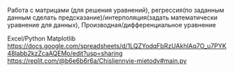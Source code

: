 Работа с матрицами (для решения уравнений), регрессия(по заданным данным сделать предсказание)/интерполяция(задать математически уравнение для данных), 
Производная/дифференциальное уравнение

Excel/Python Matplotlib
https://docs.google.com/spreadsheets/d/1LQZYodqFbRzUAkhlAq7O_u7PYK48labb2kzZcaAQEMo/edit?usp=sharing
https://replit.com/@b6e6b6r6a/Chisliennyie-mietody#main.py
